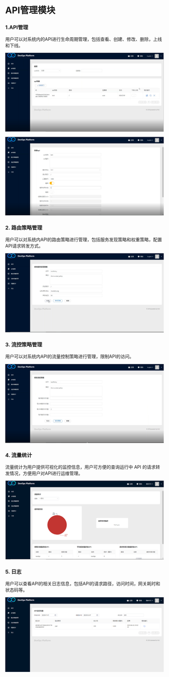# API管理模块

### 1.API管理

用户可以对系统内的API进行生命周期管理，包括查看、创建、修改、删除，上线和下线。

![](https://github.com/doporg/dopv2/blob/gateway/.doc/work/show/api/picture/lifecircle.PNG?raw=true)

![](https://github.com/doporg/dopv2/blob/gateway/.doc/work/show/api/picture/createAPI.PNG?raw=true)

### 2. 路由策略管理

用户可以对系统内API的路由策略进行管理，包括服务发现策略和权重策略，配置API请求转发方式。

![](https://github.com/doporg/dopv2/blob/gateway/.doc/work/show/api/picture/routePolicy.PNG?raw=true)

### 3. 流控策略管理

用户可以对系统内API的流量控制策略进行管理，限制API的访问。

![](https://github.com/doporg/dopv2/blob/gateway/.doc/work/show/api/picture/limit.PNG?raw=true)

### 4. 流量统计

流量统计为用户提供可视化的监控信息，用户可方便的查询运行中 API 的请求转发情况，方便用户对API进行运维管理。

![](https://raw.githubusercontent.com/doporg/dopv2/gateway/.doc/work/show/api/picture/statistic.PNG)

### 5. 日志

用户可以查看API的相关日志信息，包括API的请求路径，访问时间，网关耗时和状态码等。

![](https://github.com/doporg/dopv2/blob/gateway/.doc/work/show/api/picture/log.PNG?raw=true)